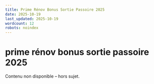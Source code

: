 ```yaml
---
title: Prime Rénov Bonus Sortie Passoire 2025
date: 2025-10-19
last_updated: 2025-10-19
wordcount: 12
robots: noindex
---
```


# prime rénov bonus sortie passoire 2025

Contenu non disponible – hors sujet.